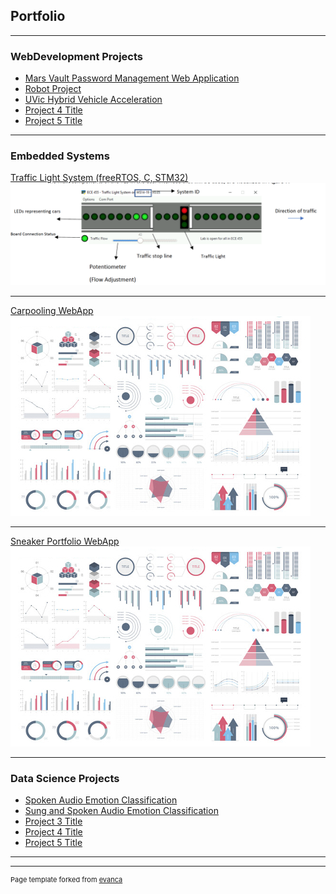 ## Portfolio

---


### WebDevelopment Projects

- [Mars Vault Password Management Web Application](http://example.com/)
- [Robot Project](http://example.com/)
- [UVic Hybrid Vehicle Acceleration](http://example.com/)
- [Project 4 Title](http://example.com/)
- [Project 5 Title](http://example.com/)

---


### Embedded Systems

[Traffic Light System (freeRTOS, C, STM32)](/sample_page)
<img src="images/traffic_light_interface.png?raw=true"/>

---
[Carpooling WebApp](/pdf/sample_presentation.pdf)
<img src="images/dummy_thumbnail.jpg?raw=true"/>

---
[Sneaker Portfolio WebApp](http://example.com/)
<img src="images/dummy_thumbnail.jpg?raw=true"/>

---


### Data Science Projects

- [Spoken Audio Emotion Classification](http://example.com/)
- [Sung and Spoken Audio Emotion Classification](http://example.com/)
- [Project 3 Title](http://example.com/)
- [Project 4 Title](http://example.com/)
- [Project 5 Title](http://example.com/)

---






---
<p style="font-size:11px">Page template forked from <a href="https://github.com/evanca/quick-portfolio">evanca</a></p>
<!-- Remove above link if you don't want to attibute -->
